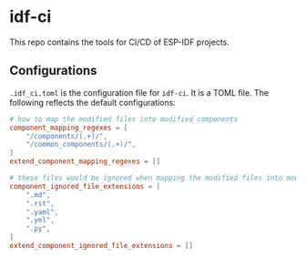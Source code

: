# idf-ci

This repo contains the tools for CI/CD of ESP-IDF projects.

## Configurations

`.idf_ci.toml` is the configuration file for `idf-ci`. It is a TOML file. The following reflects the default configurations:

```toml
# how to map the modified files into modified components
component_mapping_regexes = [
    "/components/(.+)/",
    "/common_components/(.+)/",
]
extend_component_mapping_regexes = []

# these files would be ignored when mapping the modified files into modified components
component_ignored_file_extensions = [
    ".md",
    ".rst",
    ".yaml",
    ".yml",
    ".py",
]
extend_component_ignored_file_extensions = []
```

